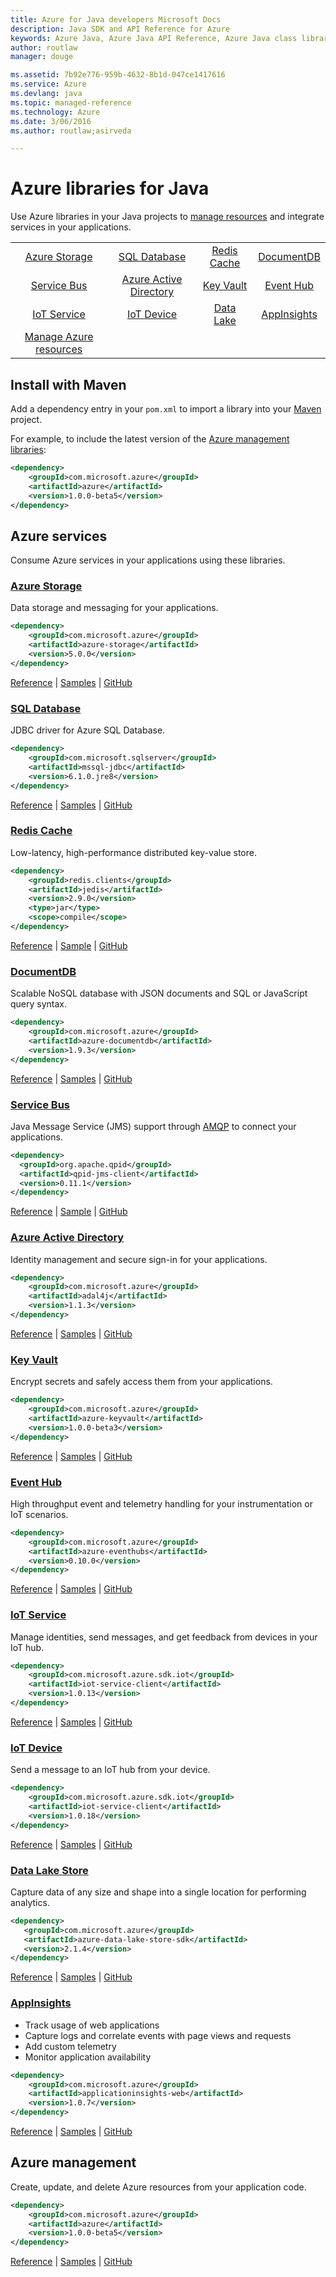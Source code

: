 ```yaml
---
title: Azure for Java developers Microsoft Docs
description: Java SDK and API Reference for Azure
keywords: Azure Java, Azure Java API Reference, Azure Java class library, Azure SDK
author: routlaw
manager: douge

ms.assetid: 7b92e776-959b-4632-8b1d-047ce1417616
ms.service: Azure
ms.devlang: java
ms.topic: managed-reference
ms.technology: Azure
ms.date: 3/06/2016
ms.author: routlaw;asirveda

---
```


# Azure libraries for Java

Use Azure libraries in your Java projects to [manage resources](#management) and integrate services in your applications.  

| | | | |
|:-------------:|:----------:|:----:|:---:|
| [Azure Storage](#azure-storage) | [SQL Database](#sql-database)  | [Redis Cache](#redis-cache)   | [DocumentDB](#documentdb) |
| [Service Bus](#servicebus)  | [Azure Active Directory](#azuread) | [Key Vault](#keyvault)  | [Event Hub](#eventhub)
| [IoT Service](#iotservice) | [IoT Device](#iotdevice) | [Data Lake](#datalake)  | [AppInsights](#appinsights) | 
| [Manage Azure resources](#management) |

## Install with Maven

Add a dependency entry in your `pom.xml` to import a library into your [Maven](https://maven.apache.org) project.

For example, to include the latest version of the [Azure management libraries](#management):

```XML
<dependency>
    <groupId>com.microsoft.azure</groupId>
    <artifactId>azure</artifactId>
    <version>1.0.0-beta5</version>
</dependency>
```

## Azure services

Consume Azure services in your applications using these libraries.

<a name="azure-storage"></a>

### [Azure Storage](https://docs.microsoft.com/azure/storage/storage-introduction)  

Data storage and messaging for your applications.

```XML
<dependency>
    <groupId>com.microsoft.azure</groupId>
    <artifactId>azure-storage</artifactId>
    <version>5.0.0</version>
</dependency>
```   

[Reference](http://azure.github.io/azure-storage-java/) | [Samples](https://github.com/Azure/azure-storage-java/tree/master/microsoft-azure-storage-samples/src/com/microsoft/azure/storage) | [GitHub](https://github.com/Azure/azure-storage-java)  

<a name="sql-database"></a>

### [SQL Database](https://docs.microsoft.com/en-us/azure/sql-database/sql-database-technical-overview)

JDBC driver for Azure SQL Database.

```XML
<dependency>
    <groupId>com.microsoft.sqlserver</groupId>
    <artifactId>mssql-jdbc</artifactId>
    <version>6.1.0.jre8</version>
</dependency>
```

[Reference](https://docs.microsoft.com/en-us/sql/connect/jdbc/reference/jdbc-driver-api-reference) | [Samples](https://docs.microsoft.com/en-us/sql/connect/jdbc/step-3-proof-of-concept-connecting-to-sql-using-java) | [GitHub](https://github.com/Microsoft/mssql-jdbc)  

<a name="redis-cache"></a>

### [Redis Cache](https://azure.microsoft.com/en-us/services/cache/)

Low-latency, high-performance distributed key-value store.

```XML
<dependency>
    <groupId>redis.clients</groupId>
    <artifactId>jedis</artifactId>
    <version>2.9.0</version>
    <type>jar</type>
    <scope>compile</scope>
</dependency>
```   

[Reference](http://xetorthio.github.io/jedis) | [Sample](https://docs.microsoft.com/en-us/azure/redis-cache/cache-java-get-started) | [GitHub](https://github.com/xetorthio/jedis)    

<a name="documentdb"></a>

### [DocumentDB](https://docs.microsoft.com/azure/documentdb/documentdb-introduction)

Scalable NoSQL database with JSON documents and SQL or JavaScript query syntax.   

```XML
<dependency>
    <groupId>com.microsoft.azure</groupId>
    <artifactId>azure-documentdb</artifactId>
    <version>1.9.3</version>
</dependency>
```

[Reference](http://azure.github.io/azure-documentdb-java/) | [Samples](https://docs.microsoft.com/en-us/azure/documentdb/documentdb-java-application) | [GitHub](https://github.com/Azure/azure-documentdb-java)   

<a name="servicebus"></a>

### [Service Bus](https://docs.microsoft.com/en-us/azure/service-bus-messaging/service-bus-fundamentals-hybrid-solutions)

Java Message Service (JMS) support through [AMQP](https://en.wikipedia.org/wiki/Advanced_Message_Queuing_Protocol) to connect your applications.

```XML
<dependency>
  <groupId>org.apache.qpid</groupId>
  <artifactId>qpid-jms-client</artifactId>
  <version>0.11.1</version>
</dependency>
```

[Reference](http://docs.oracle.com/javaee/7/api/javax/jms/package-summary.html) | [Sample](https://github.com/apache/qpid-jms/tree/0.20.0/qpid-jms-examples) | [GitHub](https://github.com/apache/qpid-jms)    
<a name="azuread"></a>

### [Azure Active Directory](https://docs.microsoft.com/azure/active-directory/active-directory-whatis)   

Identity management and secure sign-in for your applications.

```XML
<dependency>
    <groupId>com.microsoft.azure</groupId>
    <artifactId>adal4j</artifactId>
    <version>1.1.3</version>
</dependency>
```
   
[Reference](https://github.com/AzureAD/azure-activedirectory-library-for-java) | [Samples](https://github.com/Azure-Samples?utf8=%E2%9C%93&q=active%20directory%20&type=&language=java) | [GitHub](https://github.com/AzureAD/azure-activedirectory-library-for-java) 
 
<a name="keyvault"></a>

### [Key Vault](https://docs.microsoft.com/azure/key-vault) 

Encrypt secrets and safely access them from your applications. 

```XML
<dependency>
    <groupId>com.microsoft.azure</groupId>
    <artifactId>azure-keyvault</artifactId>
    <version>1.0.0-beta3</version>
</dependency>
```

[Reference](https://docs.microsoft.com/en-us/java/api/com.microsoft.azure.keyvault) | [Samples](https://github.com/Azure-Samples/key-vault-java-manage-key-vaults) | [GitHub](https://github.com/Azure/azure-sdk-for-java)  

<a name="eventhub"></a>

### [Event Hub](https://docs.microsoft.com/en-us/azure/event-hubs/event-hubs-what-is-event-hubs) 
   
High throughput event and telemetry handling for your instrumentation or IoT scenarios.

```XML
<dependency> 
    <groupId>com.microsoft.azure</groupId> 
    <artifactId>azure-eventhubs</artifactId> 
    <version>0.10.0</version> 
</dependency>   
```

[Reference](https://docs.microsoft.com/en-us/java/api/com.microsoft.azure.eventhubs) | [Samples](https://github.com/azure/azure-event-hubs-java#publishing-events) | [GitHub](https://github.com/azure/azure-event-hubs-java)  

<a name="iotservice"></a> 

### [IoT Service](https://docs.microsoft.com/azure/iot-hub/)

Manage identities, send messages, and get feedback from devices in your IoT hub.

```XML
<dependency>
    <groupId>com.microsoft.azure.sdk.iot</groupId>
    <artifactId>iot-service-client</artifactId>
    <version>1.0.13</version>
</dependency>
```   
   
[Reference](http://azure.github.io/azure-iot-sdks/java/service/api_reference/index.html) | [Samples](https://github.com/Azure/azure-iot-sdk-java/tree/master/service/iot-service-samples) | [GitHub](https://github.com/Azure/azure-iot-sdk-java) 

<a name="iotdevice"></a> 

### [IoT Device](https://docs.microsoft.com/azure/iot-hub/iot-hub-devguide)

Send a message to an IoT hub from your device.  

```XML
<dependency>
    <groupId>com.microsoft.azure.sdk.iot</groupId>
    <artifactId>iot-service-client</artifactId>
    <version>1.0.18</version>
</dependency>
```  

[Reference](http://azure.github.io/azure-iot-sdks/java/device/api_reference/index.html) | [Samples](https://github.com/Azure/azure-iot-sdk-java/tree/master/device/iot-device-samples) | [GitHub](https://github.com/Azure/azure-iot-sdk-java) 

<a name="datalake"></a> 

### [Data Lake Store](https://docs.microsoft.com/azure/data-lake-store/data-lake-store-overview)   
   
Capture data of any size and shape into a single location for performing analytics.    

```XML
<dependency>
   <groupId>com.microsoft.azure</groupId>
   <artifactId>azure-data-lake-store-sdk</artifactId>
   <version>2.1.4</version>
</dependency>
```   

[Reference](https://azure.github.io/azure-data-lake-store-java/javadoc/) | [Samples](https://github.com/Azure-Samples/data-lake-store-java-upload-download-get-started) | [GitHub](https://github.com/Azure/azure-data-lake-store-java) 

<a name="appinsights"></a> 

### [AppInsights](https://docs.microsoft.com/azure/application-insights/app-insights-overview)

- Track usage of web applications
- Capture logs and correlate events with page views and requests
- Add custom telemetry
- Monitor application availability

```XML
<dependency>
    <groupId>com.microsoft.azure</groupId>
    <artifactId>applicationinsights-web</artifactId>
    <version>1.0.7</version>
</dependency>
```

[Reference](https://docs.microsoft.com/en-us/java/api/com.microsoft.applicationinsights) | [Samples](https://docs.microsoft.com/en-us/azure/application-insights/app-insights-java-get-started) | [GitHub](https://github.com/Microsoft/ApplicationInsights-Java) 


<a name="management"></a> 

## Azure management 

Create, update, and delete Azure resources from your application code.

```XML
<dependency>
    <groupId>com.microsoft.azure</groupId>
    <artifactId>azure</artifactId>
    <version>1.0.0-beta5</version>
</dependency>
```

[Reference](http://azure.github.io/azure-sdk-for-java) | [Samples](https://github.com/Azure/azure-sdk-for-java#sample-code) | [GitHub](https://github.com/Azure/azure-sdk-for-java) 
